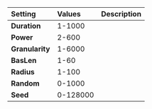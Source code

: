 | Setting | Values | Description |
| :--- | :--- | :--- |
| **Duration** | 1-1000 ||
| **Power** | 2-600 ||
| **Granularity** | 1-6000 ||
| **BasLen** | 1-60 ||
| **Radius** | 1-100 ||
| **Random** | 0-1000 ||
| **Seed** | 0-128000 ||

